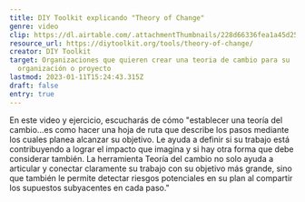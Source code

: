 ```yaml
---
title: DIY Toolkit explicando "Theory of Change"
genre: video
clip: https://dl.airtable.com/.attachmentThumbnails/228d66336fea1a45d257dd39df2f75e2/2b91f793
resource_url: https://diytoolkit.org/tools/theory-of-change/
creator: DIY Toolkit
target: Organizaciones que quieren crear una teoria de cambio para su
  organización o proyecto
lastmod: 2023-01-11T15:24:43.315Z
draft: false
entry: true
---
```

En este video y ejercicio, escucharás de cómo "establecer una teoría del cambio...es como hacer una hoja de ruta que describe los pasos mediante los cuales planea alcanzar su objetivo. Le ayuda a definir si su trabajo está contribuyendo a lograr el impacto que imagina y si hay otra forma que debe considerar también. La herramienta Teoría del cambio no solo ayuda a articular y conectar claramente su trabajo con su objetivo más grande, sino que también le permite detectar riesgos potenciales en su plan al compartir los supuestos subyacentes en cada paso."